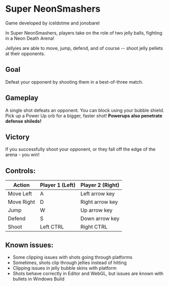 # Super NeonSmashers

Game developed by iceldotme and jonobarel

In Super NeonSmashers, players take on the role of two jelly balls, fighting in a Neon Death Arena!

Jellyies are able to move, jump, defend, and of course -- shoot jelly pellets at their opponents.

## Goal
Defeat your opponent by shooting them in a best-of-three match.

## Gameplay

A single shot defeats an opponent. You can block using your bubble shield.
Pick up a Power Up orb for a bigger, faster shot!
**Powerups also penetrate defense shileds!**

## Victory
If you successfully shoot your opponent, or they fall off the edge of the arena - you win!

## Controls:

Action | Player 1 (Left) | Player 2 (Right)
-------|-----------------|-----------------
Move Left| A | Left arrow key
Move Right | D | Right arrow key
Jump | W | Up arrow key
Defend | S | Down arrow key
Shoot | Left CTRL | Right CTRL

## Known issues:

* Some clipping issues with shots going through platforms
* Sometimes, shots clip through jellies instead of hitting
* Clipping issues in jelly bubble skins with platform
* Shots behave correctly in Editor and WebGL, but issues are known with bullets in Windows Build

